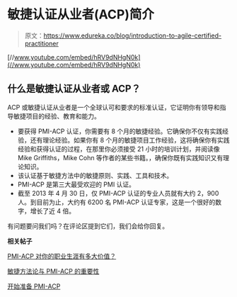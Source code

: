# 敏捷认证从业者(ACP)简介

> 原文：<https://www.edureka.co/blog/introduction-to-agile-certified-practitioner>

[//www.youtube.com/embed/hRV9dNHgN0k](//www.youtube.com/embed/hRV9dNHgN0k)

## **什么是敏捷认证从业者或 ACP？**

ACP 或敏捷认证从业者是一个全球认可和要求的标准认证，它证明你有领导和指导敏捷项目的经验、教育和能力。

*   要获得 PMI-ACP 认证，你需要有 8 个月的敏捷经验。它确保你不仅有实践经验，还有理论经验。如果你有 8 个月的敏捷项目工作经验，这将确保你有实践经验和获得认证的过程，在那里你必须接受 21 小时的培训计划，并阅读像 Mike Griffiths，Mike Cohn 等作者的某些书籍。，确保你既有实践知识又有理论知识。
*   该认证基于敏捷方法中的敏捷原则、实践、工具和技术。
*   PMI-ACP 是第三大最受欢迎的 PMI 认证。
*   截至 2013 年 4 月 30 日，仅 PMI-ACP 认证的专业人员就有大约 2，900 人。到目前为止，大约有 6200 名 PMI-ACP 认证专家，这是一个很好的数字，增长了近 4 倍。

有问题要问我们吗？在评论区提到它们，我们会给你回复。

**相关帖子**

[PMI-ACP 对你的职业生涯有多大价值？](https://www.edureka.co/blog/how-valuable-is-pmi-acp-to-your-career/ "How Valuable is PMI-ACP to your Career")

[敏捷方法论与 PMI-ACP 的重要性](https://www.edureka.co/blog/importance-of-agile-pmi-acp/ "Agile Methodology and Importance of PMI-ACP")

[开始准备 PMI-ACP](https://www.edureka.co/pmp "PMI-ACP Certification")